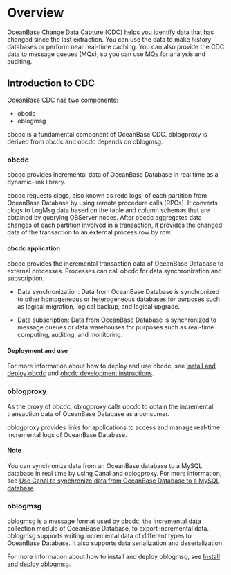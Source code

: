 # Overview

OceanBase Change Data Capture (CDC) helps you identify data that has changed since the last extraction. You can use the data to make history databases or perform near real-time caching. You can also provide the CDC data to message queues (MQs), so you can use MQs for analysis and auditing.

## Introduction to CDC

OceanBase CDC has two components:

* obcdc
* oblogmsg

obcdc is a fundamental component of OceanBase CDC. oblogproxy is derived from obcdc and obcdc depends on oblogmsg.

### obcdc

obcdc provides incremental data of OceanBase Database in real time as a dynamic-link library.

obcdc requests clogs, also known as redo logs, of each partition from OceanBase Database by using remote procedure calls (RPCs). It converts clogs to LogMsg data based on the table and column schemas that are obtained by querying OBServer nodes. After obcdc aggregates data changes of each partition involved in a transaction, it provides the changed data of the transaction to an external process row by row.

#### obcdc application

obcdc provides the incremental transaction data of OceanBase Database to external processes. Processes can call obcdc for data synchronization and subscription.

* Data synchronization: Data from OceanBase Database is synchronized to other homogeneous or heterogeneous databases for purposes such as logical migration, logical backup, and logical upgrade.

* Data subscription: Data from OceanBase Database is synchronized to message queues or data warehouses for purposes such as real-time computing, auditing, and monitoring.

#### Deployment and use

For more information about how to deploy and use obcdc, see [Install and deploy obcdc](200.obcdc/100.deploy-and-use-obcdc/100.install-and-deploy-obcdc.md) and [obcdc development instructions](200.obcdc/100.deploy-and-use-obcdc/200.obcdc-development-instructions.md).

### oblogproxy

As the proxy of obcdc, oblogproxy calls obcdc to obtain the incremental transaction data of OceanBase Database as a consumer.

oblogproxy provides links for applications to access and manage real-time incremental logs of OceanBase Database.

<!-- For more information about how to deploy and use oblogproxy, see [Install and deploy oblogproxy](https://www.oceanbase.com/docs/community-oblogproxy-doc-1000000000438540). -->

<main id="notice" type='explain'>
    <h4>Note</h4>
    <p>You can synchronize data from an OceanBase database to a MySQL database in real time by using Canal and oblogproxy. For more information, see <a href="../../../../500.data-migration/300.migrate-data-from-oceanbase-database-to-mysql-database/300.use-canal-to-migrate-data-from-oceanbase-database-to-mysql-database.md">Use Canal to synchronize data from OceanBase Database to a MySQL database</a>. </p>
</main>

### oblogmsg

oblogmsg is a message format used by obcdc, the incremental data collection module of OceanBase Database, to export incremental data. oblogmsg supports writing incremental data of different types to OceanBase Database. It also supports data serialization and deserialization.

For more information about how to install and deploy oblogmsg, see [Install and deploy oblogmsg](400.oblogmsg/100.install-and-deploy-oblogmsg.md).